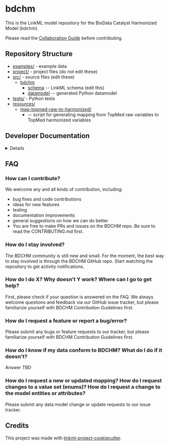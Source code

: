 # bdchm

This is the LinkML model repository for the BioData Catalyst Harmonized Model (bdchm).

Please read the [Collaboration Guide](CONTRIBUTING.md) before contributing.

## Repository Structure

* [examples/](examples/) - example data
* [project/](project/) - project files (do not edit these)
* [src/](src/) - source files (edit these)
  * [bdchm](src/bdchm)
    * [schema](src/bdchm/schema) -- LinkML schema
      (edit this)
    * [datamodel](src/bdchm/datamodel) -- generated
      Python datamodel
* [tests/](tests/) - Python tests
* [resources/](resources/)
  * [map-topmed-raw-to-harmonized/](resources/map-topmed-raw-to-harmonized/)
    * -- script for generating mapping from TopMed raw variables
      to TopMed harmonized variables

## Developer Documentation

<details>

To setup a local development environment:

* clone the repository
* change directories to the model repository using `cd bdchm`
* install all of the dependencies using `poetry install`
* enter the poetry environment using `poetry shell`
* use the `make` command to generate project artefacts:
  * `make gendoc`: generates documentation
  * `make serve`: starts a local webserver to allow for browsing of documentation

</details>

## FAQ

### How can I contribute?
We welcome any and all kinds of contribution, including:
* bug fixes and code contributions
* ideas for new features
* testing
* documentation improvements
* general suggestions on how we can do better
* You are free to make PRs and issues on the BDCHM repo. Be sure to read the CONTRIBUTING.md first.

### How do I stay involved?
The BDCHM community is still new and small. For the moment, the best way to stay involved is through the BDCHM GitHub repo. Start watching the repository to get activity notifications.

### How do I do X? Why doesn’t Y work? Where can I go to get help?
First, please check if your question is answered on the FAQ.
We always welcome questions and feedback via our GitHub issue tracker, but please familiarize yourself with BDCHM Contribution Guidelines first.

### How do I request a feature or report a bug/error?
Please submit any bugs or feature requests to our tracker, but please familiarize yourself with BDCHM Contribution Guidelines first.

### How do I know if my data conform to BDCHM? What do I do if it doesn't?
Answer TBD

### How do I request a new or updated mapping? How do I request changes to a value set (enums)? How do I request a change to the model entities or attributes?
Please submit any data model change or update requests to our issue tracker.

## Credits

This project was made with
[linkml-project-cookiecutter](https://github.com/linkml/linkml-project-cookiecutter).
